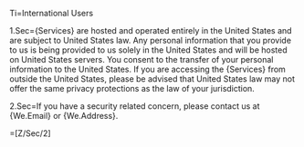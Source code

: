 Ti=International Users

1.Sec={Services} are hosted and operated entirely in the United States and are subject to United States law. Any personal information that you provide to us is being provided to us solely in the United States and will be hosted on United States servers. You consent to the transfer of your personal information to the United States. If you are accessing the {Services} from outside the United States, please be advised that United States law may not offer the same privacy protections as the law of your jurisdiction.

2.Sec=If you have a security related concern, please contact us at {We.Email} or {We.Address}.

=[Z/Sec/2]
